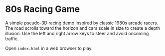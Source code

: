 # 80s Racing Game

A simple pseudo-3D racing demo inspired by classic 1980s arcade racers. The road scrolls toward the horizon and cars scale in size to create a depth illusion. Use the left and right arrow keys to steer and avoid oncoming traffic.

Open `index.html` in a web browser to play.
